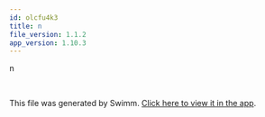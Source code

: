 ```yaml
---
id: olcfu4k3
title: n
file_version: 1.1.2
app_version: 1.10.3
---
```


n

<br/>

This file was generated by Swimm. [Click here to view it in the app](http://localhost:5000/repos/Z2l0aHViJTNBJTNBTm9hUmVwbyUzQSUzQU5vYW96ZXI=/docs/olcfu4k3).
